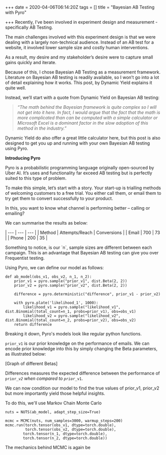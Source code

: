+++
date = 2020-04-06T06:14:20Z
tags = []
title = "Bayesian AB Testing with Pyro"

+++
Recently, I’ve been involved in experiment design and measurement - specifically AB Testing.

The main challenges involved with this experiment design is that we were dealing with a largely non-technical audience. Instead of an AB test for a website, it involved lower sample size and costly human interventions.

As a result, my desire and my stakeholder’s desire were to capture small gains quickly and iterate.

Because of this, I chose Bayesian AB Testing as a measurement framework. Literature on Bayesian AB testing is readily available, so I won’t go into a lot of detail explaining how it works. This post, by Dynamic Yield explains it quite well.

Instead, we’ll start with a quote from Dynamic Yield on Bayesian AB testing:

> _“The math behind the Bayesian framework is quite complex so I will not get into it here. In fact, I would argue that the fact that the math is more complicated than can be computed with a simple calculator or Microsoft Excel is a dominant factor in the slow adoption of this method in the industry.”_

Dynamic Yield do also offer a great little calculator here, but this post is also designed to get you up and running with your own Bayesian AB testing using Pyro.

**Introducing Pyro**

Pyro is a probabilistic programming language originally open-sourced by Uber AI. It’s uses and functionality far exceed AB testing but is perfectly suited to this type of problem.

To make this simple, let’s start with a story. Your start-up is trialling methods of welcoming customers to a free trial. You either call them, or email them to try get them to convert successfully to your product.

In this, you want to know what channel is performing better – calling or emailing?

We can summarise the results as below:

| --- | --- | --- |
| Method | Attempts/Reach | Conversions |
| Email | 700 | 73 |
| Phone | 200 | 35 |

Something to notice, is our \`n\`, sample sizes are different between each campaign. This is an advantage that Bayesian AB testing can give you over Frequentist testing.

Using Pyro, we can define our model as follows:

    def ab_model(obs_v1, obs_v2, n_1, n_2):
        prior_v1 = pyro.sample("prior_v1", dist.Beta(2, 2))
        prior_v2 = pyro.sample("prior_v2", dist.Beta(2, 2))
        
        difference = pyro.deterministic("difference", prior_v1 - prior_v2)
        
        with pyro.plate('likelihood_1', 1000):
            likelihood_v1 = pyro.sample("likelihood_v1", dist.Binomial(total_count=n_1, probs=prior_v1), obs=obs_v1)
            likelihood_v2 = pyro.sample("likelihood_v2", dist.Binomial(total_count=n_2, probs=prior_v2), obs=obs_v2)
        return difference

Breaking it down, Pyro's models look like regular python functions.

`prior_v1` is our prior knowledge on the performance of emails. We can encode prior knowledge into this by simply changing the Beta parameters, as illustrated below:

\[Graph of different Betas\]

Differences measures the expected difference between the performance of `prior_`_`v2` when compared to `prior`_`_v1`.

We can now condition our model to find the true values of prior_v1, prior_v2 but more importantly yield those helpful insights.

To do this, we'll use Markov Chain Monte Carlo

    nuts = NUTS(ab_model, adapt_step_size=True)
    
    mcmc = MCMC(nuts, num_samples=3000, warmup_steps=200)
    mcmc.run(torch.tensor(obs_v1, dtype=torch.double),
             torch.tensor(obs_v2, dtype=torch.double),
            torch.tensor(n_1, dtype=torch.double),
            torch.tensor(n_2, dtype=torch.double))

The mechanics behind MCMC is again be 